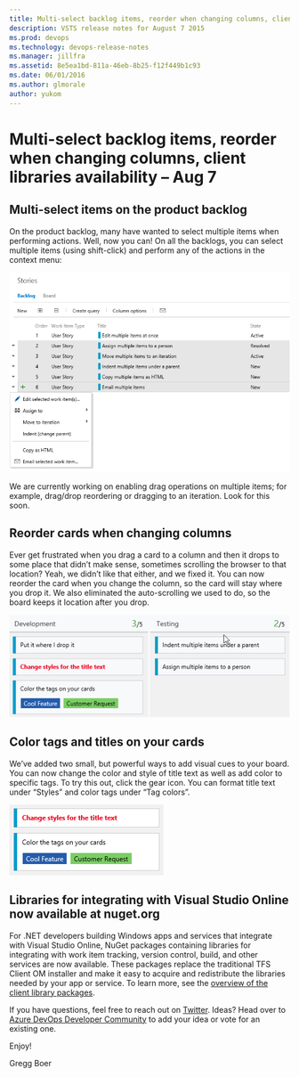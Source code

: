 ```yaml
---
title: Multi-select backlog items, reorder when changing columns, client libraries availability – Aug 7
description: VSTS release notes for August 7 2015
ms.prod: devops
ms.technology: devops-release-notes
ms.manager: jillfra
ms.assetid: 8e5ea1bd-811a-46eb-8b25-f12f449b1c93
ms.date: 06/01/2016
ms.author: glmorale
author: yukom
---
```


# Multi-select backlog items, reorder when changing columns, client libraries availability – Aug 7

## Multi-select items on the product backlog

On the product backlog, many have wanted to select multiple items when performing actions. Well, now you can! On all the backlogs, you can select multiple items (using shift-click) and perform any of the actions in the context menu:

![Multi-select options in the context menu](media/8_7_01.png)

We are currently working on enabling drag operations on multiple items; for example, drag/drop reordering or dragging to an iteration. Look for this soon.

## Reorder cards when changing columns

Ever get frustrated when you drag a card to a column and then it drops to some place that didn’t make sense, sometimes scrolling the browser to that location? Yeah, we didn’t like that either, and we fixed it. You can now reorder the card when you change the column, so the card will stay where you drop it. We also eliminated the auto-scrolling we used to do, so the board keeps it location after you drop.

![Reordering a card as you change columns](media/8_7_02.gif)

## Color tags and titles on your cards

We’ve added two small, but powerful ways to add visual cues to your board. You can now change the color and style of title text as well as add color to specific tags. To try this out, click the gear icon. You can format title text under “Styles” and color tags under “Tag colors”.

![Formatting title text and tag colors](media/8_7_03.png)

## Libraries for integrating with Visual Studio Online now available at nuget.org

For .NET developers building Windows apps and services that integrate with Visual Studio Online, NuGet packages containing libraries for integrating with work item tracking, version control, build, and other services are now available. These packages replace the traditional TFS Client OM installer and make it easy to acquire and redistribute the libraries needed by your app or service. To learn more, see the [overview of the client library packages](https://go.microsoft.com/fwlink/?LinkId=613084).

If you have questions, feel free to reach out on [Twitter](https://twitter.com/AzureDevOps). Ideas? Head over to [Azure DevOps Developer Community](https://developercommunity.visualstudio.com/spaces/21/index.html) to add your idea or vote for an existing one.

Enjoy!

Gregg Boer

